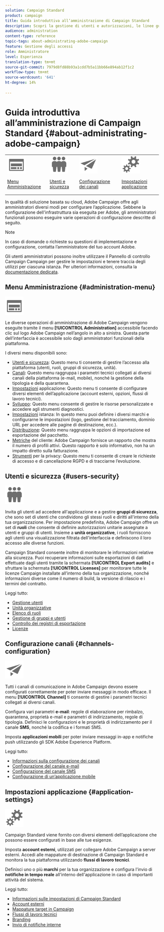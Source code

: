 ```yaml
---
solution: Campaign Standard
product: campaign
title: Guida introduttiva all’amministrazione di Campaign Standard
description: Scopri la gestione di utenti e autorizzazioni, le linee guida per il monitoraggio, le configurazioni specifiche per canale e le linee guida sulle impostazioni delle applicazioni.
audience: administration
content-type: reference
topic-tags: about-administrating-adobe-campaign
feature: Gestione degli accessi
role: Amministratore
level: Esperienza
translation-type: tm+mt
source-git-commit: 7979d8fd88b93a1cdd7b5a11bb66e894ab12f1c2
workflow-type: tm+mt
source-wordcount: '641'
ht-degree: 14%

---
```



# Guida introduttiva all’amministrazione di Campaign Standard {#about-administrating-adobe-campaign}

<table>
<tr><td><img src="assets/do-not-localize/icon_menu.svg" width="60px"><p><a href="#administration-menu">Menu Amministrazione</a></p></td>
<td><img src="assets/do-not-localize/icon_users.svg" width="60px"><p><a href="#users-security">Utenti e sicurezza</a></p></td>
<td><img src="assets/do-not-localize/icon_channels.svg" width="60px"><p><a href="#channels-configuration">Configurazione dei canali</a></p></td>
<td><img src="assets/do-not-localize/icon_settings.svg" width="60px"><p><a href="#application-settings">Impostazioni applicazione</a></p></td></tr>
</table>

In qualità di soluzione basata su cloud, Adobe Campaign offre agli amministratori diversi modi per configurare l’applicazione. Sebbene la configurazione dell&#39;infrastruttura sia eseguita per Adobe, gli amministratori funzionali possono eseguire varie operazioni di configurazione descritte di seguito.

>[!NOTE]
>
>In caso di domande o richieste su questioni di implementazione e configurazione, contatta l’amministratore del tuo account Adobe.

Gli utenti amministratori possono inoltre utilizzare il Pannello di controllo Campaign Campaign per gestire le impostazioni e tenere traccia degli utilizzi per ciascuna istanza. Per ulteriori informazioni, consulta la [documentazione dedicata](https://experienceleague.adobe.com/docs/control-panel/using/control-panel-home.html).

## Menu Amministrazione {#administration-menu}

<img src="assets/do-not-localize/icon_menu.svg" width="60px">

Le diverse operazioni di amministrazione di Adobe Campaign vengono eseguite tramite il menu **[!UICONTROL Administration]** accessibile facendo clic sul logo Adobe Campaign nell’angolo in alto a sinistra. Questa parte dell’interfaccia è accessibile solo dagli amministratori funzionali della piattaforma.

I diversi menu disponibili sono:

* [Utenti e sicurezza](../../administration/using/about-access-management.md): Questo menu ti consente di gestire l’accesso alla piattaforma (utenti, ruoli, gruppi di sicurezza, unità).
* [Canali](../../administration/using/about-channel-configuration.md): Questo menu raggruppa i parametri tecnici collegati ai diversi canali della piattaforma (e-mail, mobile), nonché la gestione della tipologia e della quarantena.
* [Impostazioni](../../administration/using/external-accounts.md) applicazione: Questo menu ti consente di configurare diversi elementi dell’applicazione (account esterni, opzioni, flussi di lavoro tecnici).
* [Sviluppo](../../developing/using/data-model-concepts.md): Questo menu consente di gestire le risorse personalizzate e accedere agli strumenti diagnostici.
* [Impostazioni](../../administration/using/branding.md) istanza: In questo menu puoi definire i diversi marchi e configurarne le impostazioni (logo, gestione del tracciamento, dominio URL per accedere alle pagine di destinazione, ecc.).
* [Distribuzione](../../automating/using/managing-packages.md): Questo menu raggruppa le opzioni di importazione ed esportazione del pacchetto.
* [Metriche](../../audiences/using/active-profiles.md) del cliente: Adobe Campaign fornisce un rapporto che mostra il numero di profili attivi. Questo rapporto è solo informativo, non ha un impatto diretto sulla fatturazione.
* [Strumenti](../../start/using/privacy-management.md) per la privacy: Questo menu ti consente di creare le richieste di accesso e di cancellazione RGPD e di tracciarne l’evoluzione.

## Utenti e sicurezza {#users-security}

<img src="assets/do-not-localize/icon_users.svg"  width="60px">

Invita gli utenti ad accedere all&#39;applicazione e a gestire **gruppi di sicurezza**, che sono set di utenti che condividono gli stessi ruoli e diritti all&#39;interno della tua organizzazione. Per impostazione predefinita, Adobe Campaign offre un set di **ruoli** che consente di definire autorizzazioni unitarie assegnate a utenti e gruppi di utenti. Insieme a **unità organizzative**, i ruoli forniscono agli utenti una visualizzazione filtrata dell&#39;interfaccia e definiscono il loro accesso alle diverse funzioni.

Campaign Standard consente inoltre di monitorare le informazioni relative alla sicurezza. Puoi recuperare informazioni sulle esportazioni di dati effettuate dagli utenti tramite la schermata **[!UICONTROL Export audits]** e sfruttare la schermata **[!UICONTROL Licenses]** per monitorare tutte le licenze Campaign installate all’interno della tua organizzazione, nonché informazioni diverse come il numero di build, la versione di rilascio e i termini del contratto.

Leggi tutto:

* [Gestione utenti](../../administration/using/users-management.md)
* [Unità organizzative](../../administration/using/organizational-units.md)
* [Elenco di ruoli](../../administration/using/list-of-roles.md)
* [Gestione di gruppi e utenti](../../administration/using/managing-groups-and-users.md)
* [Controllo dei registri di esportazione](../../administration/using/auditing-export-logs.md)
* [Licenze](../../administration/using/licenses.md)

## Configurazione canali {#channels-configuration}

<img src="assets/do-not-localize/icon_channels.svg" width="60px">

Tutti i canali di comunicazione in Adobe Campaign devono essere configurati correttamente per poter inviare messaggi in modo efficace. Il menu **[!UICONTROL Channel]** ti consente di gestire i parametri tecnici collegati ai diversi canali.

Configura vari parametri **e-mail**: regole di elaborazione per rimbalzo, quarantena, proprietà e-mail e parametri di indirizzamento, regole di tipologia. Definisci le configurazioni e le proprietà di indirizzamento per il canale **SMS**, nonché la codifica e i formati SMS.

Imposta **applicazioni mobili** per poter inviare messaggi in-app e notifiche push utilizzando gli SDK Adobe Experience Platform.

Leggi tutto:

* [Informazioni sulla configurazione dei canali](../../administration/using/about-channel-configuration.md)
* [Configurazione del canale e-mail](../../administration/using/configuring-email-channel.md)
* [Configurazione del canale SMS](../../administration/using/configuring-sms-channel.md)
* [Configurazione di un’applicazione mobile](../../administration/using/configuring-a-mobile-application.md)

## Impostazioni applicazione {#application-settings}

<img src="assets/do-not-localize/icon_settings.svg" width="60px">

Campaign Standard viene fornito con diversi elementi dell’applicazione che possono essere configurati in base alle tue esigenze.

Imposta **account esterni**, utilizzati per collegare Adobe Campaign a server esterni. Accedi alle mappature di destinazione di Campaign Standard e monitora la tua piattaforma utilizzando **flussi di lavoro tecnici**.

Definisci uno o più **marchi** per la tua organizzazione e configura l&#39;invio di **notifiche in tempo reale** all&#39;interno dell&#39;applicazione in caso di importanti attività del sistema.

Leggi tutto:

* [Informazioni sulle impostazioni di Campaign Standard](../../administration/using/about-campaign-standard-settings.md)
* [Account esterni](../../administration/using/external-accounts.md)
* [Mappature target in Campaign](../../administration/using/target-mappings-in-campaign.md)
* [Flussi di lavoro tecnici](../../administration/using/technical-workflows.md)
* [Branding](../../administration/using/branding.md)
* [Invio di notifiche interne](../../administration/using/sending-internal-notifications.md)
